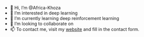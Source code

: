 - 👋 Hi, I’m @Africa-Khoza
- 👀 I’m interested in deep learning
- 🌱 I’m currently learning deep reinforcement learning
- 💞️ I’m looking to collaborate on 
- 📫 To contact me, visit my [website](https://africakhoza.co.za) and fill in the contact form. 

<!---
Africa-Khoza/Africa-Khoza is a ✨ special ✨ repository because its `README.md` (this file) appears on your GitHub profile.
You can click the Preview link to take a look at your changes.
--->
